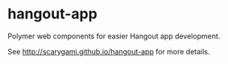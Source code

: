 hangout-app
===========

Polymer web components for easier Hangout app development.

See http://scarygami.github.io/hangout-app for more details.
